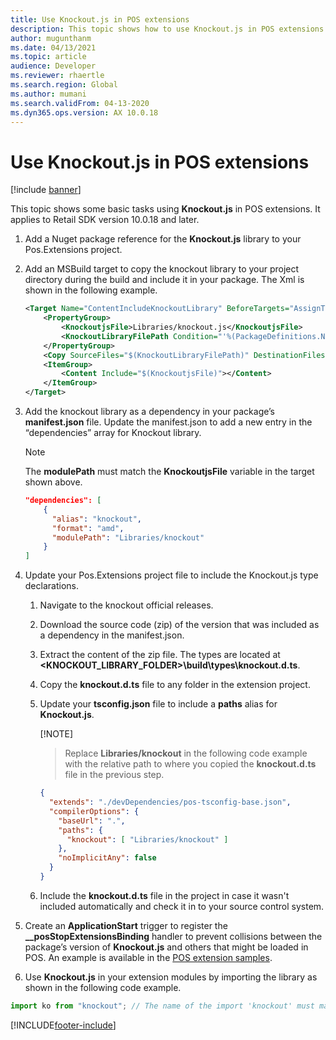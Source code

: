 ```yaml
---
title: Use Knockout.js in POS extensions
description: This topic shows how to use Knockout.js in POS extensions.
author: mugunthanm
ms.date: 04/13/2021
ms.topic: article
audience: Developer
ms.reviewer: rhaertle
ms.search.region: Global
ms.author: mumani
ms.search.validFrom: 04-13-2020
ms.dyn365.ops.version: AX 10.0.18
---
```


# Use Knockout.js in POS extensions

[!include [banner](../../../includes/banner.md)]

This topic shows some basic tasks using **Knockout.js** in POS extensions. It applies to Retail SDK version 10.0.18 and later.

1. Add a Nuget package reference for the **Knockout.js** library to your Pos.Extensions project.
2. Add an MSBuild target to copy the knockout library to your project directory during the build and include it in your package. The Xml is shown in the following example.

    ```XML
    <Target Name="ContentIncludeKnockoutLibrary" BeforeTargets="AssignTargetPaths" DependsOnTargets="RunResolvePackageDependencies">
        <PropertyGroup>
            <KnockoutjsFile>Libraries/knockout.js</KnockoutjsFile>
            <KnockoutLibraryFilePath Condition="'%(PackageDefinitions.Name)' == 'knockoutjs'">%(PackageDefinitions.ResolvedPath)\Content\Scripts\knockout-%(PackageDefinitions.Version).js</KnockoutLibraryFilePath>
        </PropertyGroup>
        <Copy SourceFiles="$(KnockoutLibraryFilePath)" DestinationFiles="$(KnockoutjsFile)" SkipUnchangedFiles="true" /> <!-- Necessary for CPOS -->
        <ItemGroup>
            <Content Include="$(KnockoutjsFile)"></Content>
        </ItemGroup>
    </Target>
    ```

3. Add the knockout library as a dependency in your package’s **manifest.json** file. Update the manifest.json to add a new entry in the “dependencies” array for Knockout library.

    > [!NOTE]
    > The **modulePath** must match the **KnockoutjsFile** variable in the target shown above.

    ```JSON
    "dependencies": [
        {
          "alias": "knockout",
          "format": "amd",
          "modulePath": "Libraries/knockout"
        }
    ]
    ```

4. Update your Pos.Extensions project file to include the Knockout.js type declarations.
    
    1. Navigate to the knockout official releases.
    2. Download the source code (zip) of the version that was included as a dependency in the manifest.json.
    3. Extract the content of the zip file. The types are located at **<KNOCKOUT_LIBRARY_FOLDER>\build\types\knockout.d.ts**.
    4. Copy the **knockout.d.ts** file to any folder in the extension project.
    5. Update your **tsconfig.json** file to include a **paths** alias for **Knockout.js**.

        [!NOTE]
        > Replace **Libraries/knockout** in the following code example with the relative path to where you copied the **knockout.d.ts** file in the previous step.

        ```JSON
        {
          "extends": "./devDependencies/pos-tsconfig-base.json",
          "compilerOptions": {
            "baseUrl": ".",
            "paths": {
              "knockout": [ "Libraries/knockout" ]
            },
            "noImplicitAny": false
          }
        }
        ```

    6. Include the **knockout.d.ts** file in the project in case it wasn't included automatically and check it in to your source control system.

5. Create an **ApplicationStart** trigger to register the **__posStopExtensionsBinding** handler to prevent collisions between the package’s version of **Knockout.js** and others that might be loaded in POS. An example is available in the [POS extension samples](https://github.com/microsoft/Dynamics365Commerce.InStore/tree/release/9.28/src/PosSample/Pos.Extension).

6. Use **Knockout.js** in your extension modules by importing the library as shown in the following code example.

```TypeScript
import ko from "knockout"; // The name of the import 'knockout' must match the one in the tsconfig and manifest file.
```

[!INCLUDE[footer-include](../../../includes/footer-banner.md)]
